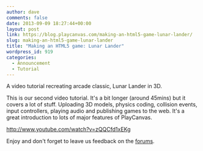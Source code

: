 ```yaml
---
author: dave
comments: false
date: 2013-09-09 18:27:44+00:00
layout: post
link: https://blog.playcanvas.com/making-an-html5-game-lunar-lander/
slug: making-an-html5-game-lunar-lander
title: "Making an HTML5 game: Lunar Lander"
wordpress_id: 919
categories:
  - Announcement
  - Tutorial
---
```


A video tutorial recreating arcade classic, Lunar Lander in 3D.

This is our second video tutorial. It's a bit longer (around 45mins) but it covers a lot of stuff. Uploading 3D models, physics coding, collision events, input controllers, playing audio and publishing games to the web. It's a great introduction to lots of major features of PlayCanvas.

http://www.youtube.com/watch?v=zQQCfd1xEKg

Enjoy and don't forget to leave us feedback on the [forums](https://forum.playcanvas.com/).
